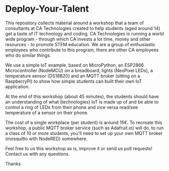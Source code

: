 # Deploy-Your-Talent

This repository collects material around a workshop that a team of consultants at CA Technologies created to help students (aged around 14) get a taste of IT technology and coding. CA Technologies is running a world wide program - through which CA invests a lot time, money and other resources - to promote STEM education. We are a group of enthusiastic employees who contribute to this program, there are other CA employees who do similar things.

We use a simple IoT example, based on MicroPython, an ESP2866 Microcontroller (NodeMCU) on a breadboard, lights (NeoPixel LEDs), a temperature sensor (DS18B20) and an MQTT broker (sitting on a RaspberryPi) to show how simple students can built their own IoT application.

At the end of this workshop (about 45 minutes), the students should have an understanding of what (technologies) IoT is made up of and be able to control a ring of LEDs from their phone and vice versa read/see temperature of a sensor on their phone.

The cost of a single workplace (per student) is around 15€. To recreate this workshop, a public MQTT broker service (such as Adafruit.io) will do, to run a class of 10 or more students, you'll need to set up your own MQTT broker (mosquitto with NodeRED) somewhere.

Feel free to us this workshop as is, improve it or send us pull requests! Contact us with any questions.

Thanks
